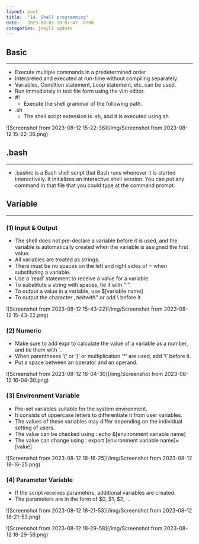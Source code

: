 ```yaml
---
layout: post
title:  "14. Shell programming"
date:   2023-08-05 20:07:47 -0700
categories: jekyll update
---
```


## Basic
***
- Execute multiple commands in a predetermined order
- Interpreted and executed at run-time without compiling separately.
- Variables, Condition statement, Loop statement, etc. can be used.
- Run immediately in text file form using the vim editor.
- #! 
  - Execute the shell grammar of the following path.
- .sh
  - The shell script extension is .sh, and it is executed using sh


![Screenshot from 2023-08-12 15-22-36](/img/Screenshot from 2023-08-12 15-22-36.png)



## .bash
---   
- .bashrc is a Bash shell script that Bash runs whenever it is started interactively. It initializes an interactive shell session. You can put any command in that file that you could type at the command prompt.


## Variable
---
### (1) Input & Output
   - The shell does not pre-declare a variable before it is used, and the variable is automatically created when the variable is assigned the first value.
   - All variables are treated as strings.
   - There must be no spaces on the left and right sides of = when substituting a variable.
   - Use a ‘read’ statement to receive a value for a variable.
   - To substitute a string with spaces, tie it with “ “.
   - To output a value in a variable, use $[variable name]
   - To output the character $, tie it with ‘$’ or add \ before it.
      
![Screenshot from 2023-08-12 15-43-22](/img/Screenshot from 2023-08-12 15-43-22.png)

### (2) Numeric
   - Make sure to add expr to calculate the value of a variable as a number, and tie them with `.
   - When parentheses ‘(‘ or ‘)’ or multiplication ‘*’ are used, add ‘\’ before it.
   - Put a space between an operator and an operand.

![Screenshot from 2023-08-12 16-04-30](/img/Screenshot from 2023-08-12 16-04-30.png)

### (3) Environment Variable
   - Pre-set variables suitable for the system environment.
   - It consists of uppercase letters to differentiate it from user variables.
   - The values of these variables may differ depending on the individual setting of users.
   - The value can be checked using : echo &[environment variable name]
   - The value can change using : export [environment variable name]=[value]

![Screenshot from 2023-08-12 18-16-25](/img/Screenshot from 2023-08-12 18-16-25.png)

### (4) Parameter Variable
   - If the script receives parameters, additional variables are created.
   - The parameters are in the form of $0, $1, $2, …

![Screenshot from 2023-08-12 18-21-53](/img/Screenshot from 2023-08-12 18-21-53.png)

![Screenshot from 2023-08-12 18-29-58](/img/Screenshot from 2023-08-12 18-29-58.png)
